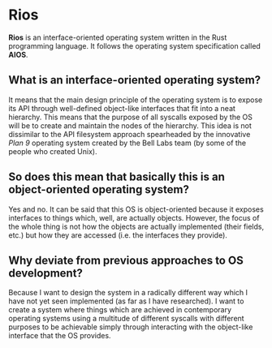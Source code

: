 # Rios

**Rios** is an interface-oriented operating system written in the Rust programming language.
It follows the operating system specification called **AIOS**.

## What is an interface-oriented operating system?
It means that the main design principle of the operating system is to expose its API through well-defined object-like interfaces that fit into a neat hierarchy.
This means that the purpose of all syscalls exposed by the OS will be to create and maintain the nodes of the hierarchy.
This idea is not dissimilar to the API filesystem approach spearheaded by the innovative *Plan 9* operating system created by the Bell Labs team (by some of the people who created Unix).

## So does this mean that basically this is an object-oriented operating system?
Yes and no.
It can be said that this OS is object-oriented because it exposes interfaces to things which, well, are actually objects.
However, the focus of the whole thing is not how the objects are actually implemented (their fields, etc.) but how they are accessed (i.e. the interfaces they provide).

## Why deviate from previous approaches to OS development?
Because I want to design the system in a radically different way which I have not yet seen implemented (as far as I have researched).
I want to create a system where things which are achieved in contemporary operating systems using a multitude of different syscalls with different purposes to be achievable simply through interacting with the object-like interface that the OS provides.
